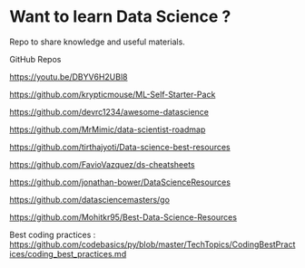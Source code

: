 # Want to learn Data Science ?
Repo to share knowledge and useful materials. 

GitHub Repos

https://youtu.be/DBYV6H2UBl8

https://github.com/krypticmouse/ML-Self-Starter-Pack 

https://github.com/devrc1234/awesome-datascience

https://github.com/MrMimic/data-scientist-roadmap

https://github.com/tirthajyoti/Data-science-best-resources

https://github.com/FavioVazquez/ds-cheatsheets

https://github.com/jonathan-bower/DataScienceResources

https://github.com/datasciencemasters/go

https://github.com/Mohitkr95/Best-Data-Science-Resources

Best coding practices : https://github.com/codebasics/py/blob/master/TechTopics/CodingBestPractices/coding_best_practices.md
